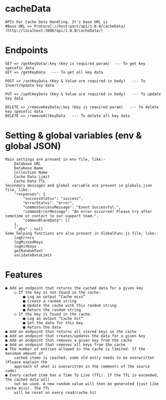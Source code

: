 # cacheData
 	APIs For Cache Data Handling. It's base URL is 
	#Base URL => Protocol://host:port/api/1.0.0/cacheData/ (http://localhost:3000/api/1.0.0/cacheData/)

# Endpoints
	GET => /getKeyData/:key (Key is required param)  --- To get key specefic data
	GET => /getKeyData   --- To get all key data
	
	POST => /setKeyData (Key & Value are required in body)   --- To Insert/Update key data
	
	PUT => /updtKeyData (Key & Value are required in body)   --- To update key data
	
	DELETE => /removeKeyData/:key (Key is required param)   --- To delete key specefic data
	DELETE => /removeAllKeyData   --- To delete all key data
	

# Setting & global variables (env & global JSON)
	Main settings are present in env file, like:-
		Database URL
		Database Name
		Collection Name
		Cache Data Limit
		Cache Data TTL
	Secondary messages and global variable are present in globals.json file, like:-
		"responses": {
			"successStatus": "success",
			"errorStatus": "error",
			"commonSuccessMessage": "Event Successful.",
			"commonErrorMessage": "An error occurred! Please try after sometime or contact to our support team.",
			"commonBlankData": []
		},
		"_dbs" : null
	Some helping functions are also present in GlobalFunc.js file, like:-
		logErrors
		logMissedKeys
		logHitKeys
		getRandomText
		validateDataLimit

# Features
	● Add an endpoint that returns the cached data for a given key
		○ If the key is not found in the cache:
			■ Log an output “Cache miss”
			■ Create a random string
			■ Update the cache with this random string
			■ Return the random string
		○ If the key is found in the cache:
			■ Log an output “Cache hit”
			■ Get the data for this key
			■ Return the data
	● Add an endpoint that returns all stored keys in the cache
	● Add an endpoint that creates/updates the data for a given key
	● Add an endpoint that removes a given key from the cache
	● Add an endpoint that removes all keys from the cache
	● The number of entries allowed in the cache is limited. If the maximum amount of
		cached items is reached, some old entry needs to be overwritten (Please explain the
		approach of what is overwritten in the comments of the source code)
	● Every cached item has a Time To Live (TTL). If the TTL is exceeded, the cached data will
		not be used. A new random value will then be generated (just like cache miss). The TTL
		will be reset on every read/cache hit
